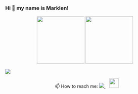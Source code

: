 ### Hi 👋 my name is Marklen!

<p align = 'center'>
 <a href="https://github-readme-stats.vercel.app/api?username=dzholdoshev&show_icons=true&count_private=true"><img height=150 src="https://github-readme-stats.vercel.app/api?username=dzholdoshev&show_icons=true&count_private=true" /></a>
<a href="https://github.com/dzholdoshev/github-readme-stats"><img height=150 src="https://github-readme-stats.vercel.app/api/top-langs/?username=dzholdoshev&layout=compact" /></a>
 </p>
 <a target="_blank" rel="noopener noreferrer nofollow" href="https://gpvc.arturio.dev/[Dzholdoshev]"><img src="https://gpvc.arturio.dev/[Dzholdoshev]"  style="max-width: 100%;"></a>
<p align='center'>
  &nbsp;&nbsp; 📫  How to reach me:
  <a href="https://www.linkedin.com/in/marklendzholdoshev/" target="_blank">
    <img src="https://img.shields.io/badge/linkedin-%230077B5.svg?&style=for-the-badge&logo=linkedin&logoColor=white" />
  </a>&nbsp;&nbsp;
 <a href="mailto:marklen86@gmail.com" target="_blank"><img height="30" src="https://img.shields.io/badge/-Gmail-D14836?style=flat-square&logo=Gmail&logoColor=white"></a>
</p>

 <p align='center'>

</p>

